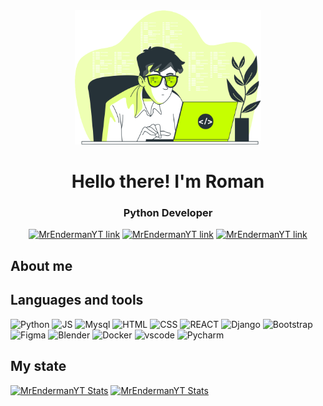 <div align="center">
<img weight="300" height="215" src="table.svg">
<h1>Hello there! I'm Roman</h1>
<h3>Python Developer</h3>

[![MrEndermanYT link](https://img.shields.io/badge/TELEGRAM-blue?style=for-the-badge&logo=telegram&logoColor=white)](https://github.com/MrEnderman-YT)
[![MrEndermanYT link](https://img.shields.io/badge/DISCORD-blue?style=for-the-badge&logo=discord&logoColor=white)](https://github.com/MrEnderman-YT)
[![MrEndermanYT link](https://img.shields.io/badge/LINKEDIN-blue?style=for-the-badge&logo=linkedin&logoColor=white)](https://github.com/MrEnderman-YT)
</div>
<div align="left">
<h2>About me</h2>
<h2>Languages and tools</h2>

<img src="https://cdn.jsdelivr.net/gh/devicons/devicon@latest/icons/python/python-original.svg" weight="50" height="50" title="Python"/>

<img src="https://cdn.jsdelivr.net/gh/devicons/devicon@latest/icons/javascript/javascript-original.svg" weight="50" height="50" title="JS"/>

<img src="https://github.com/user-attachments/assets/a1857135-7d6b-499a-b3f8-39d7919dde90" weight="50" height="50" title="Mysql"/>

<img src="https://cdn.jsdelivr.net/gh/devicons/devicon@latest/icons/html5/html5-original.svg" weight="50" height="50" title="HTML"/>

<img src="https://cdn.jsdelivr.net/gh/devicons/devicon@latest/icons/css3/css3-original.svg" weight="50" height="50" title="CSS"/>

<img src="https://cdn.jsdelivr.net/gh/devicons/devicon@latest/icons/react/react-original.svg" weight="50" height="50" title="REACT"/>
 
<img src="https://img.icons8.com/?size=100&id=37o3DqV429ra&format=png&color=23802D" weight="50" height="50" title="Django"/>

<img src="https://cdn.jsdelivr.net/gh/devicons/devicon@latest/icons/bootstrap/bootstrap-original.svg" weight="50" height="50" title="Bootstrap"/>

<img src="https://cdn.jsdelivr.net/gh/devicons/devicon@latest/icons/figma/figma-original.svg" weight="50" height="50" title="Figma"/>

<img src="https://cdn.jsdelivr.net/gh/devicons/devicon@latest/icons/blender/blender-original.svg" weight="50" height="50" title="Blender"/>

<img src="https://cdn.jsdelivr.net/gh/devicons/devicon@latest/icons/docker/docker-original.svg" weight="50" height="50" title="Docker"/>

<img src="https://cdn.jsdelivr.net/gh/devicons/devicon@latest/icons/vscode/vscode-original.svg" weight="50" height="50" title="vscode"/>

<img src="https://cdn.jsdelivr.net/gh/devicons/devicon@latest/icons/pycharm/pycharm-original.svg" weight="50" height="50" title="Pycharm"/>
          
<h2>My state</h2>
  
[![MrEndermanYT Stats](https://github-readme-stats.vercel.app/api?username=MrEnderman-YT&show_icons=true&theme=merko&locale=en)](https://github.com/anuraghazra/github-readme-stats) [![MrEndermanYT Stats](https://github-readme-stats.vercel.app/api/top-langs/?username=MrEnderman-YT&theme=blue-green)](https://github.com/anuraghazra/github-readme-stats)

</div>
